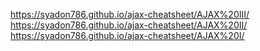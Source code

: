 https://syadon786.github.io/ajax-cheatsheet/AJAX%20III/
https://syadon786.github.io/ajax-cheatsheet/AJAX%20II/
https://syadon786.github.io/ajax-cheatsheet/AJAX%20I/

